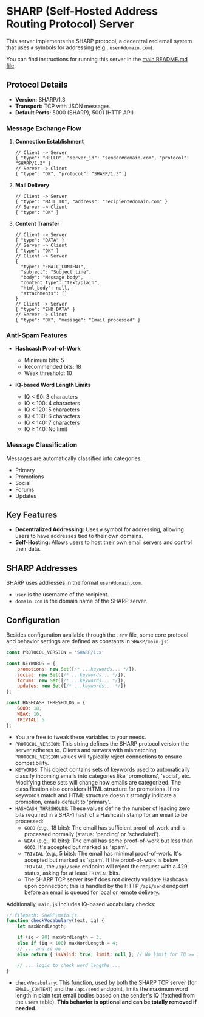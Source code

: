 # SHARP (Self-Hosted Address Routing Protocol) Server

This server implements the SHARP protocol, a decentralized email system that uses `#` symbols for addressing (e.g., `user#domain.com`).

You can find instructions for running this server in the [main README.md file](../README.md).

## Protocol Details

* **Version:** SHARP/1.3
* **Transport:** TCP with JSON messages
* **Default Ports:** 5000 (SHARP), 5001 (HTTP API)

### Message Exchange Flow

1. **Connection Establishment**
   ```jsonc
   // Client -> Server
   { "type": "HELLO", "server_id": "sender#domain.com", "protocol": "SHARP/1.3" }
   // Server -> Client
   { "type": "OK", "protocol": "SHARP/1.3" }
   ```

2. **Mail Delivery**
   ```jsonc
   // Client -> Server
   { "type": "MAIL_TO", "address": "recipient#domain.com" }
   // Server -> Client
   { "type": "OK" }
   ```

3. **Content Transfer**
   ```jsonc
   // Client -> Server
   { "type": "DATA" }
   // Server -> Client
   { "type": "OK" }
   // Client -> Server
   {
     "type": "EMAIL_CONTENT",
     "subject": "Subject line",
     "body": "Message body",
     "content_type": "text/plain",
     "html_body": null,
     "attachments": []
   }
   // Client -> Server
   { "type": "END_DATA" }
   // Server -> Client
   { "type": "OK", "message": "Email processed" }
   ```

### Anti-Spam Features

* **Hashcash Proof-of-Work**
  * Minimum bits: 5
  * Recommended bits: 18
  * Weak threshold: 10

* **IQ-based Word Length Limits**
  * IQ < 90: 3 characters
  * IQ < 100: 4 characters
  * IQ < 120: 5 characters
  * IQ < 130: 6 characters
  * IQ < 140: 7 characters
  * IQ ≥ 140: No limit

### Message Classification

Messages are automatically classified into categories:
* Primary
* Promotions
* Social
* Forums
* Updates

## Key Features

*   **Decentralized Addressing:** Uses `#` symbol for addressing, allowing users to have addresses tied to their own domains.
*   **Self-Hosting:** Allows users to host their own email servers and control their data.

## SHARP Addresses

SHARP uses addresses in the format `user#domain.com`.

*   `user` is the username of the recipient.
*   `domain.com` is the domain name of the SHARP server.

## Configuration

Besides configuration available through the `.env` file, some core protocol and behavior settings are defined as constants in `SHARP/main.js`:

```javascript
const PROTOCOL_VERSION = 'SHARP/1.x'

const KEYWORDS = {
    promotions: new Set([/* ...keywords... */]),
    social: new Set([/* ...keywords... */]),
    forums: new Set([/* ...keywords... */]),
    updates: new Set([/* ...keywords... */])
};

const HASHCASH_THRESHOLDS = {
    GOOD: 18,
    WEAK: 10,
    TRIVIAL: 5
};
```

*   You are free to tweak these variables to your needs.
*   `PROTOCOL_VERSION`: This string defines the SHARP protocol version the server adheres to. Clients and servers with mismatching `PROTOCOL_VERSION` values will typically reject connections to ensure compatibility.
*   `KEYWORDS`: This object contains sets of keywords used to automatically classify incoming emails into categories like 'promotions', 'social', etc. Modifying these sets will change how emails are categorized. The classification also considers HTML structure for promotions. If no keywords match and HTML structure doesn't strongly indicate a promotion, emails default to 'primary'.
*   `HASHCASH_THRESHOLDS`: These values define the number of leading zero bits required in a SHA-1 hash of a Hashcash stamp for an email to be processed:
    *   `GOOD` (e.g., 18 bits): The email has sufficient proof-of-work and is processed normally (status: 'pending' or 'scheduled').
    *   `WEAK` (e.g., 10 bits): The email has some proof-of-work but less than `GOOD`. It's accepted but marked as 'spam'.
    *   `TRIVIAL` (e.g., 5 bits): The email has minimal proof-of-work. It's accepted but marked as 'spam'. If the proof-of-work is below `TRIVIAL`, the `/api/send` endpoint will reject the request with a 429 status, asking for at least `TRIVIAL` bits.
    *   The SHARP TCP server itself does not directly validate Hashcash upon connection; this is handled by the HTTP `/api/send` endpoint before an email is queued for local or remote delivery.

Additionally, `main.js` includes IQ-based vocabulary checks:
```javascript
// filepath: SHARP\main.js
function checkVocabulary(text, iq) {
    let maxWordLength;

    if (iq < 90) maxWordLength = 3;
    else if (iq < 100) maxWordLength = 4;
    // ... and so on
    else return { isValid: true, limit: null }; // No limit for IQ >= 140

    // ... logic to check word lengths ...
}
```
*   `checkVocabulary`: This function, used by both the SHARP TCP server (for `EMAIL_CONTENT`) and the `/api/send` endpoint, limits the maximum word length in plain text email bodies based on the sender's IQ (fetched from the `users` table). **This behavior is optional and can be totally removed if needed.**
